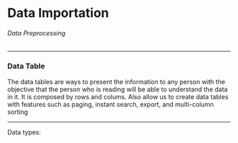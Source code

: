 <h1>Data Importation</h1>
<h6>Data Preprocessing</h6>

***
<h3>Data Table</h3>
The data tables are ways to present the information to any person with the objective that the person who is reading will be able to understand the data in it. It is composed by rows and colums. Also allow us to create data tables with features such as paging, instant search, export, and multi-column sorting



***
Data types:


